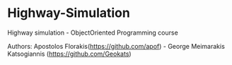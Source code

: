 # Highway-Simulation
Highway simulation - ObjectOriented Programming course

Authors: Apostolos Florakis(https://github.com/apof) - George Meimarakis Katsogiannis (https://github.com/Geokats)
